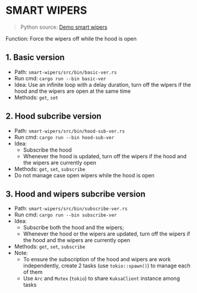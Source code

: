 # SMART WIPERS
> Python source: [Demo smart wipers](https://digitalauto.netlify.app/model/STLWzk1WyqVVLbfymb4f/library/prototype/wn6bU7ncCT5WSTfXu66m/view/code)

Function: Force the wipers off while the hood is open

## 1. Basic version
* Path: `smart-wipers/src/bin/basic-ver.rs`
* Run cmd: `cargo run --bin basic-ver`
* Idea: Use an infinite loop with a delay duration, turn off the wipers if the hood and the wipers are open at the same time
* Methods: `get`, `set`

## 2. Hood subcribe version
* Path: `smart-wipers/src/bin/hood-sub-ver.rs`
* Run cmd: `cargo run --bin hood-sub-ver`
* Idea:
    * Subscribe the hood
    * Whenever the hood is updated, turn off the wipers if the hood and the wipers are currently open
* Methods: `get`, `set`, `subscribe`
* Do not manage case open wipers while the hood is open

## 3. Hood and wipers subcribe version
* Path: `smart-wipers/src/bin/subscribe-ver.rs`
* Run cmd: `cargo run --bin subscribe-ver`
* Idea:
    * Subscribe both the hood and the wipers; 
    * Whenever the hood or the wipers are updated, turn off the wipers if the hood and the wipers are currently open
* Methods: `get`, `set`, `subscribe`
* Note: 
    * To ensure the subscription of the hood and wipers are work independently, create 2 tasks (use `tokio::spawn()`) to manage each of them
    * Use `Arc` and `Mutex` (`tokio`) to share `KuksaClient` instance among tasks